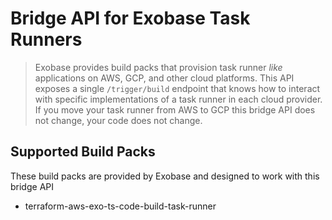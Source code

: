 # Bridge API for Exobase Task Runners

> Exobase provides build packs that provision task runner _like_ applications on AWS, GCP, and other cloud platforms. This API exposes a single `/trigger/build` endpoint that knows how to interact with specific implementations of a task runner in each cloud provider. If you move your task runner from AWS to GCP this bridge API does not change, your code does not change.

## Supported Build Packs
These build packs are provided by Exobase and designed to work with this bridge API
- terraform-aws-exo-ts-code-build-task-runner